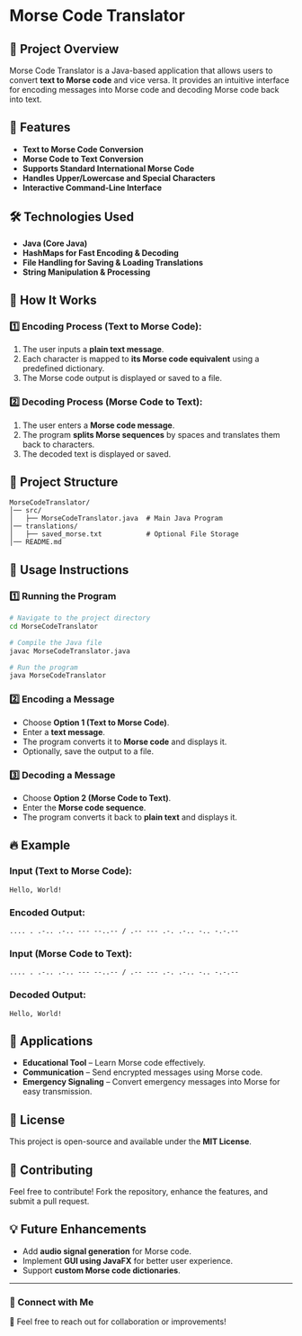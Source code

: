 # Morse Code Translator

## 📌 Project Overview
Morse Code Translator is a Java-based application that allows users to convert **text to Morse code** and vice versa. It provides an intuitive interface for encoding messages into Morse code and decoding Morse code back into text.

## 🎯 Features
- **Text to Morse Code Conversion**
- **Morse Code to Text Conversion**
- **Supports Standard International Morse Code**
- **Handles Upper/Lowercase and Special Characters**
- **Interactive Command-Line Interface**

## 🛠 Technologies Used
- **Java (Core Java)**
- **HashMaps for Fast Encoding & Decoding**
- **File Handling for Saving & Loading Translations**
- **String Manipulation & Processing**

## 🚀 How It Works
### 1️⃣ Encoding Process (Text to Morse Code):
1. The user inputs a **plain text message**.
2. Each character is mapped to **its Morse code equivalent** using a predefined dictionary.
3. The Morse code output is displayed or saved to a file.

### 2️⃣ Decoding Process (Morse Code to Text):
1. The user enters a **Morse code message**.
2. The program **splits Morse sequences** by spaces and translates them back to characters.
3. The decoded text is displayed or saved.

## 📂 Project Structure
```
MorseCodeTranslator/
│── src/
│   ├── MorseCodeTranslator.java  # Main Java Program
│── translations/
│   ├── saved_morse.txt           # Optional File Storage
│── README.md
```

## 📜 Usage Instructions
### 1️⃣ Running the Program
```sh
# Navigate to the project directory
cd MorseCodeTranslator

# Compile the Java file
javac MorseCodeTranslator.java

# Run the program
java MorseCodeTranslator
```

### 2️⃣ Encoding a Message
- Choose **Option 1 (Text to Morse Code)**.
- Enter a **text message**.
- The program converts it to **Morse code** and displays it.
- Optionally, save the output to a file.

### 3️⃣ Decoding a Message
- Choose **Option 2 (Morse Code to Text)**.
- Enter the **Morse code sequence**.
- The program converts it back to **plain text** and displays it.

## 🔥 Example
### Input (Text to Morse Code):
```
Hello, World!
```
### Encoded Output:
```
.... . .-.. .-.. --- --..-- / .-- --- .-. .-.. -.. -.-.--
```

### Input (Morse Code to Text):
```
.... . .-.. .-.. --- --..-- / .-- --- .-. .-.. -.. -.-.--
```
### Decoded Output:
```
Hello, World!
```

## 📌 Applications
- **Educational Tool** – Learn Morse code effectively.
- **Communication** – Send encrypted messages using Morse code.
- **Emergency Signaling** – Convert emergency messages into Morse for easy transmission.

## 📜 License
This project is open-source and available under the **MIT License**.

## 🤝 Contributing
Feel free to contribute! Fork the repository, enhance the features, and submit a pull request.

## 💡 Future Enhancements
- Add **audio signal generation** for Morse code.
- Implement **GUI using JavaFX** for better user experience.
- Support **custom Morse code dictionaries**.

---
### 🔗 Connect with Me
🚀 Feel free to reach out for collaboration or improvements!

